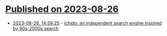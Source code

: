 # [Published on 2023-08-26](index.md)

* [2023-08-26, 14:59:25](https://lobste.rs/s/svdv5a/ichido_independent_search_engine) - [Ichido: an independent search engine inspired by 90s-2000s search](https://ichi.do/)
